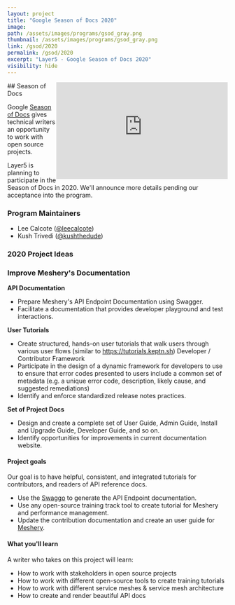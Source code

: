 ```yaml
---
layout: project
title: "Google Season of Docs 2020"
image:
path: /assets/images/programs/gsod_gray.png
thumbnail: /assets/images/programs/gsod_gray.png
link: /gsod/2020
permalink: /gsod/2020
excerpt: "Layer5 - Google Season of Docs 2020"
visibility: hide
---
```



<div id="layer5-intro" class="card-content" style="position:relative;float:right;" ><iframe width="392" height="220.5" src="https://www.youtube.com/embed/0yN5T5LB9ps" frameborder="0" allow="accelerometer; autoplay; encrypted-media; gyroscope; picture-in-picture" allowfullscreen></iframe></div>
## Season of Docs

Google [Season of Docs](https://developers.google.com/season-of-docs) gives technical writers an opportunity to work with open source projects.

Layer5 is planning to participate in the Season of Docs in 2020. We'll announce more details pending our acceptance into the program.

### Program Maintainers

- Lee Calcote ([@leecalcote](https://github.com/leecalcote)\)
- Kush Trivedi ([@kushthedude](https://github.com/kushthedude)\)

### 2020 Project Ideas

### Improve Meshery's Documentation

**API Documentation**
 - Prepare Meshery's API Endpoint Documentation using Swagger.
 - Facilitate a documentation that provides developer playground and test interactions.

**User Tutorials**
- Create structured, hands-on user tutorials that walk users through various user flows (similar to https://tutorials.keptn.sh)
Developer / Contributor Framework
- Participate in the design of a dynamic framework for developers to use to ensure that error codes presented to users include a common set of metadata (e.g. a unique error code, description, likely cause, and suggested remediations)
- Identify and enforce standardized release notes practices.

**Set of Project Docs**
- Design and create a complete set of User Guide, Admin Guide, Install and Upgrade Guide, Developer Guide, and so on.
- Identify opportunities for improvements in current documentation website.

#### Project goals

Our goal is to have helpful, consistent, and integrated tutorials for contributors, and readers of API reference docs.

- Use the [Swaggo](https://github.com/swaggo/swag) to generate the API Endpoint documentation.
- Use any open-source training track tool to create tutorial for Meshery and performance management.
- Update the contribution documentation and create an user guide for [Meshery](https://meshery.io).

#### What you'll learn

A writer who takes on this project will learn:

- How to work with stakeholders in open source projects
- How to work with different open-source tools to create training tutorials
- How to work with different service meshes & service mesh architecture
- How to create and render beautiful API docs


